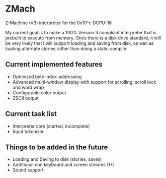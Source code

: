 ZMach
=====

Z-Machine (V3) interpreter for the 0x10^c DCPU-16

My current goal is to make a 100% Version 3 compliant interpreter 
that is prebuilt to execute from memory.  Once there is a disk
drive standard, it will be very likely that I will support loading
and saving from disk, as well as loading alternate stories rather
than doing a static compile.

Current implemented features
----------------------------
* Optimized byte index-addressing
* Advanced multi-window display with support for scrolling, scroll lock and word wrap
* Configurable color output
* ZSCII output

Current task list
-----------------
* Interpreter core (started, incomplete)
* Input tokenizer

Things to be added in the future
--------------------------------
* Loading and Saving to disk (stories, saves)
* Additional non keyboard and screen streams (1+)
* Sound support
